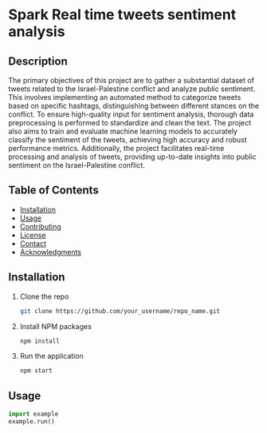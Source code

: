 # Spark Real time tweets sentiment analysis

## Description
The primary objectives of this project are to gather a substantial dataset of tweets related to the Israel-Palestine conflict and analyze public sentiment. This involves implementing an automated method to categorize tweets based on specific hashtags, distinguishing between different stances on the conflict. To ensure high-quality input for sentiment analysis, thorough data preprocessing is performed to standardize and clean the text. The project also aims to train and evaluate machine learning models to accurately classify the sentiment of the tweets, achieving high accuracy and robust performance metrics. Additionally, the project facilitates real-time processing and analysis of tweets, providing up-to-date insights into public sentiment on the Israel-Palestine conflict.

## Table of Contents
- [Installation](#installation)
- [Usage](#usage)
- [Contributing](#contributing)
- [License](#license)
- [Contact](#contact)
- [Acknowledgments](#acknowledgments)

## Installation
1. Clone the repo
    ```bash
    git clone https://github.com/your_username/repo_name.git
    ```
2. Install NPM packages
    ```bash
    npm install
    ```
3. Run the application
    ```bash
    npm start
    ```

## Usage
```python
import example
example.run()
